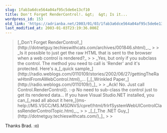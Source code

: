 ```yaml
---
slug: 1fab3a6dce564a04af95c5de6e13cf10
title: Don't Forget RenderControl!. &gt;  &gt; Is it...
wordpress_id: 153
old_link: 'https://adrianba.net/2003/01/03/1fab3a6dce564a04af95c5de6e13cf10/'
last_modified_at: 2003-01-03T23:19:36.000Z
---
```


<blockquote>[_Don't Forget RenderControl!_](http://dotnetguy.techieswithcats.com/archives/001846.shtml)_._
> 
> _Is it possible to just get the raw HTML that is sent to the
browser when a web control is rendered?_
> 
> _Yes, but only if you subclass the control. The method you
need to call is 'Render' and it's protected. Here's a_[_quick sample_](http://radio.weblogs.com/0110109/stories/2002/06/27/gettingTheRawHtmlFromAWebControl.html)_...
[_[_Wrinkled
Paper_](http://radio.weblogs.com/0110109/)_]_
> 
> _Ack! No. Just call Control.RenderControl(). :-p No need to
sub-class the control just to get its rendered data... If you have
Visual Studio.NET installed, you can_[_read all about it here_](ms-help://MS.VSCC/MS.MSDNVS/cpref/html/frlrfSystemWebUIControlClassRenderControlTopic.htm)_._
> 
> _[_[_The
.NET Guy_](http://dotnetguy.techieswithcats.com/)_]_
> 
> </blockquote>

Thanks Brad. :o)
